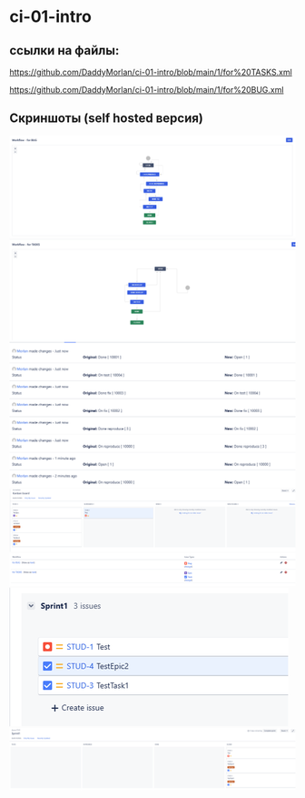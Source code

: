 # ci-01-intro
## ссылки на файлы:
https://github.com/DaddyMorlan/ci-01-intro/blob/main/1/for%20TASKS.xml

https://github.com/DaddyMorlan/ci-01-intro/blob/main/1/for%20BUG.xml
## Скриншоты (self hosted версия)
![BUG](https://github.com/DaddyMorlan/ci-01-intro/blob/main/1/bug%20workflow.png)
![](https://github.com/DaddyMorlan/ci-01-intro/blob/main/1/tasks%20workflow.png)
![](https://github.com/DaddyMorlan/ci-01-intro/blob/main/1/bug%20kanban.png)
![](https://github.com/DaddyMorlan/ci-01-intro/blob/main/1/columns.png)
![](https://github.com/DaddyMorlan/ci-01-intro/blob/main/1/workflow%20assotiation.png)
![](https://github.com/DaddyMorlan/ci-01-intro/blob/main/1/sprint.png)
![](https://github.com/DaddyMorlan/ci-01-intro/blob/main/1/close%20tasks%20sprint.png)
